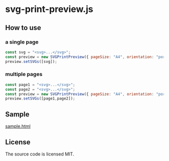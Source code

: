 # svg-print-preview.js

## How to use
### a single page
```js
const svg = "<svg>...</svg>";
const preview = new SVGPrintPreview({ pageSize: "A4", orientation: "portrait" });
preview.setSVGs([svg]);
```
### multiple pages
```js
const page1 = "<svg>...</svg>";
const page2 = "<svg>...</svg>";
const preview = new SVGPrintPreview({ pageSize: "A4", orientation: "portrait" });
preview.setSVGs([page1,page2]);
```


## Sample
[sample.html](./sample.html)

## License
The source code is licensed MIT.